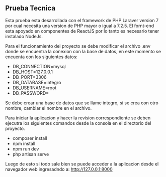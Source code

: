 ## Prueba Tecnica

Esta prueba esta desarrollada con el framework de PHP Laraver version 7 por cual necesita una version de PHP mayor o igual a 7.2.5.
El fornt-end esta apoyado en componentes de ReactJS por lo tanto es necesario tener instalado NodeJs.

Para el funcionamiento del proyecto se debe modificar el archivo .env donde se encuentra la conexion con la base de datos, en este momento se encuenta con los siguientes datos:

-   DB_CONNECTION=mysql
-   DB_HOST=127.0.0.1
-   DB_PORT=3306
-   DB_DATABASE=integro
-   DB_USERNAME=root
-   DB_PASSWORD=

Se debe crear una base de datos que se llame integro, si se crea con otro nombre, cambiar el nombre en el archivo.

Para iniciar la aplicacion y hacer la revision correspondiente se deben ejecutra los siguientes comandos desde la consola en el directorio del proyecto.

-   composer install
-   npm install
-   npm run dev
-   php artisan serve

Luego de esto si todo sale bien se puede acceder a la aplicacion desde el navegador web ingresadndo a: <a href='http://127.0.0.1:8000'>http://127.0.0.1:8000</a>
